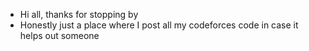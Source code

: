 - Hi all, thanks for stopping by
- Honestly just a place where I post all my codeforces code in case it helps out someone

<!---
Etrusccan/Etrusccan is a ✨ special ✨ repository because its `README.md` (this file) appears on your GitHub profile.
You can click the Preview link to take a look at your changes.
--->

